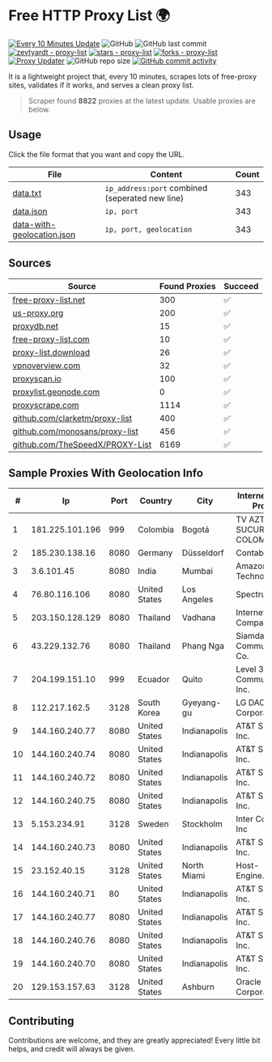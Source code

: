 
# Free HTTP Proxy List 🌍

[![Every 10 Minutes Update](https://github.com/mertguvencli/http-proxy-list/actions/workflows/main.yml/badge.svg?branch=main)](https://github.com/mertguvencli/http-proxy-list/actions/workflows/main.yml)
![GitHub](https://img.shields.io/github/license/mertguvencli/http-proxy-list)
![GitHub last commit](https://img.shields.io/github/last-commit/mertguvencli/http-proxy-list)
[![zevtyardt - proxy-list](https://img.shields.io/static/v1?label=zevtyardt&message=proxy-list&color=blue&logo=github)](https://github.com/zevtyardt/proxy-list "Go to GitHub repo")
[![stars - proxy-list](https://img.shields.io/github/stars/zevtyardt/proxy-list?style=social)](https://github.com/zevtyardt/proxy-list)
[![forks - proxy-list](https://img.shields.io/github/forks/zevtyardt/proxy-list?style=social)](https://github.com/zevtyardt/proxy-list)
[![Proxy Updater](https://github.com/zevtyardt/proxy-list/workflows/Proxy%20Updater/badge.svg)](https://github.com/zevtyardt/proxy-list/actions?query=workflow:"Proxy+Updater")
![GitHub repo size](https://img.shields.io/github/repo-size/zevtyardt/proxy-list)
[![GitHub commit activity](https://img.shields.io/github/commit-activity/m/zevtyardt/proxy-list?logo=commits)](https://github.com/zevtyardt/proxy-list/commits/main)

It is a lightweight project that, every 10 minutes, scrapes lots of free-proxy sites, validates if it works, and serves a clean proxy list.

> Scraper found **8822** proxies at the latest update. Usable proxies are below.

## Usage

Click the file format that you want and copy the URL.

|File|Content|Count|
|----|-------|-----|
|[data.txt](https://raw.githubusercontent.com/mertguvencli/http-proxy-list/main/proxy-list/data.txt)|`ip_address:port` combined (seperated new line)|343|
|[data.json](https://raw.githubusercontent.com/mertguvencli/http-proxy-list/main/proxy-list/data.json)|`ip, port`|343|
|[data-with-geolocation.json](https://raw.githubusercontent.com/mertguvencli/http-proxy-list/main/proxy-list/data-with-geolocation.json)|`ip, port, geolocation`|343|

## Sources

|Source|Found Proxies|Succeed|
|------|-------------|-------|
|[free-proxy-list.net](https://free-proxy-list.net)|300|✅|
|[us-proxy.org](https://www.us-proxy.org)|200|✅|
|[proxydb.net](http://proxydb.net)|15|✅|
|[free-proxy-list.com](https://free-proxy-list.com/?page=&port=&type%5B%5D=http&type%5B%5D=https&up_time=0&search=Search)|10|✅|
|[proxy-list.download](https://www.proxy-list.download/HTTP)|26|✅|
|[vpnoverview.com](https://vpnoverview.com/privacy/anonymous-browsing/free-proxy-servers)|32|✅|
|[proxyscan.io](https://www.proxyscan.io)|100|✅|
|[proxylist.geonode.com](https://proxylist.geonode.com/api/proxy-list?limit=300&page=1&sort_by=lastChecked&sort_type=desc&protocols=http,https)|0|✅|
|[proxyscrape.com](https://api.proxyscrape.com/v2/?request=displayproxies&protocol=http&timeout=10000&country=all&ssl=all&anonymity=all)|1114|✅|
|[github.com/clarketm/proxy-list](https://raw.githubusercontent.com/clarketm/proxy-list/master/proxy-list-raw.txt)|400|✅|
|[github.com/monosans/proxy-list](https://raw.githubusercontent.com/monosans/proxy-list/main/proxies/http.txt)|456|✅|
|[github.com/TheSpeedX/PROXY-List](https://raw.githubusercontent.com/TheSpeedX/PROXY-List/master/http.txt)|6169|✅|


## Sample Proxies With Geolocation Info

|#|Ip|Port|Country|City|Internet Service Provider|
|-|--|----|-------|----|-------------------------|
|1|181.225.101.196|999|Colombia|Bogotá|TV AZTECA SUCURSAL COLOMBIA|
|2|185.230.138.16|8080|Germany|Düsseldorf|Contabo GmbH|
|3|3.6.101.45|8080|India|Mumbai|Amazon Technologies Inc|
|4|76.80.116.106|8080|United States|Los Angeles|Spectrum|
|5|203.150.128.129|8080|Thailand|Vadhana|Internet Thailand Company Ltd|
|6|43.229.132.76|8080|Thailand|Phang Nga|Siamdata Communication Co.|
|7|204.199.151.10|999|Ecuador|Quito|Level 3 Communications, Inc.|
|8|112.217.162.5|3128|South Korea|Gyeyang-gu|LG DACOM Corporation|
|9|144.160.240.77|8080|United States|Indianapolis|AT&T Services, Inc.|
|10|144.160.240.74|8080|United States|Indianapolis|AT&T Services, Inc.|
|11|144.160.240.72|8080|United States|Indianapolis|AT&T Services, Inc.|
|12|144.160.240.75|8080|United States|Indianapolis|AT&T Services, Inc.|
|13|5.153.234.91|3128|Sweden|Stockholm|Inter Connects Inc|
|14|144.160.240.73|8080|United States|Indianapolis|AT&T Services, Inc.|
|15|23.152.40.15|3128|United States|North Miami|Host-Engine.com|
|16|144.160.240.71|80|United States|Indianapolis|AT&T Services, Inc.|
|17|144.160.240.77|8080|United States|Indianapolis|AT&T Services, Inc.|
|18|144.160.240.76|8080|United States|Indianapolis|AT&T Services, Inc.|
|19|144.160.240.70|8080|United States|Indianapolis|AT&T Services, Inc.|
|20|129.153.157.63|3128|United States|Ashburn|Oracle Corporation|



## Contributing

Contributions are welcome, and they are greatly appreciated! Every
little bit helps, and credit will always be given.

